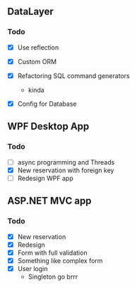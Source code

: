 ## DataLayer
### Todo
- [x] Use reflection
- [x] Custom ORM

- [x] Refactoring SQL command generators
  - kinda
- [x] Config for Database

## WPF Desktop App
### Todo 
- [ ] async programming and Threads
- [x] New reservation with foreign key
- [ ] Redesign WPF app 

## ASP.NET MVC app
### Todo 
- [x] New reservation
- [x] Redesign
- [x] Form with full validation 
- [x] Something like complex form
- [x] User login
  - Singleton go brrr 
